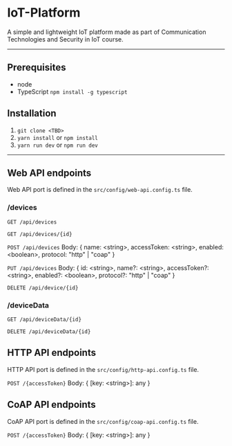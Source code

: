 # IoT-Platform

A simple and lightweight IoT platform made as part of Communication Technologies and Security in IoT course.

---

## Prerequisites

- node
- TypeScript
  `npm install -g typescript`

## Installation

1. `git clone <TBD>`
2. `yarn install` or `npm install`
3. `yarn run dev` or `npm run dev`

---

## Web API endpoints

Web API port is defined in the `src/config/web-api.config.ts` file.

### /devices

`GET /api/devices`

`GET /api/devices/{id}`

`POST /api/devices`
Body: { name: \<string>, accessToken: \<string>, enabled: \<boolean>, protocol: "http" | "coap" }

`PUT /api/devices`
Body: { id: \<string>, name?: \<string>, accessToken?: \<string>, enabled?: \<boolean>, protocol?: "http" | "coap" }

`DELETE /api/device/{id}`

### /deviceData

`GET /api/deviceData/{id}`

`DELETE /api/deviceData/{id}`

## HTTP API endpoints

HTTP API port is defined in the `src/config/http-api.config.ts` file.

`POST /{accessToken}` Body: { [key: \<string>]: any }

## CoAP API endpoints

CoAP API port is defined in the `src/config/coap-api.config.ts` file.

`POST /{accessToken}` Body: { [key: \<string>]: any }
